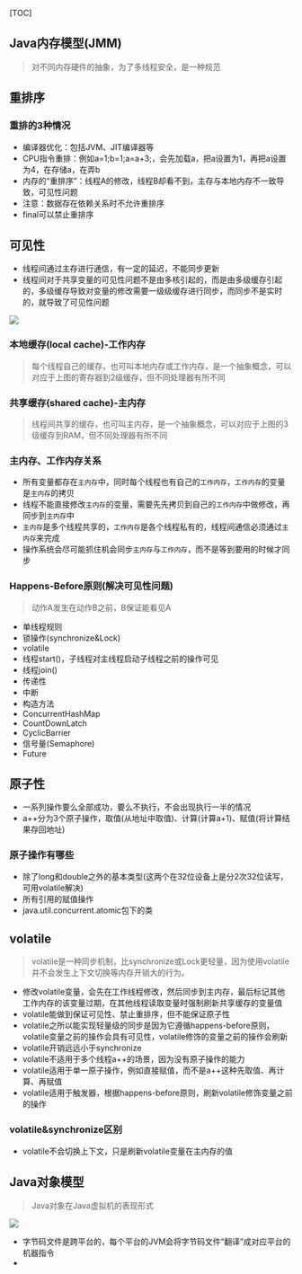 [TOC]

## Java内存模型(JMM)
> 对不同内存硬件的抽象，为了多线程安全，是一种规范

## 重排序

### 重排的3种情况
* 编译器优化：包括JVM、JIT编译器等
* CPU指令重排：例如a=1;b=1;a=a+3;，会先加载a，把a设置为1，再把a设置为4，在存储a，在弄b
* 内存的“重排序”：线程A的修改，线程B却看不到，主存与本地内存不一致导致，可见性问题
* 注意：数据存在依赖关系时不允许重排序
* final可以禁止重排序

## 可见性
* 线程间通过主存进行通信，有一定的延迟，不能同步更新
* 线程间对于共享变量的可见性问题不是由多核引起的，而是由多级缓存引起的，多级缓存导致对变量的修改需要一级级缓存进行同步，而同步不是实时的，就导致了可见性问题

![](https://gitee.com/hysbtr/pic/raw/master/visibility.png)

### 本地缓存(local cache)-工作内存
> 每个线程自己的缓存，也可叫本地内存或工作内存，是一个抽象概念，可以对应于上图的寄存器到2级缓存，但不同处理器有所不同

### 共享缓存(shared cache)-主内存
> 线程间共享的缓存，也可叫主内存，是一个抽象概念，可以对应于上图的3级缓存到RAM，但不同处理器有所不同

### 主内存、工作内存关系
* 所有变量都存在`主内存`中，同时每个线程也有自己的`工作内存`，`工作内存`的变量是`主内存`的拷贝
* 线程不能直接修改`主内存`的变量，需要先先拷贝到自己的`工作内存`中做修改，再同步到`主内存`中
* `主内存`是多个线程共享的，`工作内存`是各个线程私有的，线程间通信必须通过`主内存`来完成
* 操作系统会尽可能抓住机会同步`主内存`与`工作内存`，而不是等到要用的时候才同步

### Happens-Before原则(解决可见性问题)
> 动作A发生在动作B之前，B保证能看见A

* 单线程规则
* 锁操作(synchronize&Lock)
* volatile
* 线程start()，子线程对主线程启动子线程之前的操作可见
* 线程join()
* 传递性
* 中断
* 构造方法
* ConcurrentHashMap
* CountDownLatch
* CyclicBarrier
* 信号量(Semaphore)
* Future

## 原子性
* 一系列操作要么全部成功，要么不执行，不会出现执行一半的情况
* a++分为3个原子操作，取值(从地址中取值)、计算(计算a+1)、赋值(将计算结果存回地址)
### 原子操作有哪些
* 除了long和double之外的基本类型(这两个在32位设备上是分2次32位读写，可用volatile解决)
* 所有引用的赋值操作
* java.util.concurrent.atomic包下的类

## volatile
> volatile是一种同步机制，比synchronize或Lock更轻量，因为使用volatile并不会发生上下文切换等内存开销大的行为。

* 修改volatile变量，会先在工作线程修改，然后同步到主内存，最后标记其他工作内存的该变量过期，在其他线程读取变量时强制刷新共享缓存的变量值
* volatile能做到保证可见性、禁止重排序，但不能保证原子性
* volatile之所以能实现轻量级的同步是因为它遵循happens-before原则，volatile变量之前的操作会具有可见性，volatile修饰的变量之前的操作会刷新
* volatile开销远远小于synchronize
* volatile不适用于多个线程a++的场景，因为没有原子操作的能力
* volatile适用于单一原子操作，例如直接赋值，而不是a++这种先取值、再计算、再赋值
* volatile适用于触发器，根据happens-before原则，刷新volatile修饰变量之前的操作

### volatile&synchronize区别
* volatile不会切换上下文，只是刷新volatile变量在主内存的值

## Java对象模型
> Java对象在Java虚拟机的表现形式

![](https://gitee.com/hysbtr/pic/raw/master/JOM.png)

* 字节码文件是跨平台的，每个平台的JVM会将字节码文件“翻译”成对应平台的机器指令
* 

 

